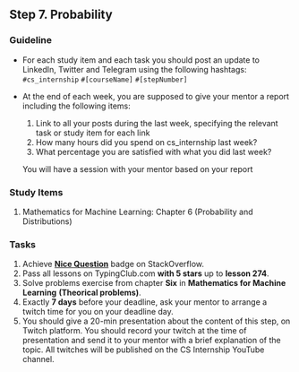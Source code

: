 ## Step 7. Probability

### Guideline

- For each study item and each task you should post an update to LinkedIn, Twitter and Telegram using the following hashtags:
`#cs_internship`
`#[courseName]`
`#[stepNumber]`

- At the end of each week, you are supposed to give your mentor a report including the following items:
  1. Link to all your posts during the last week, specifying the relevant task or study item for each link
  2. How many hours did you spend on cs_internship last week?
  3. What percentage you are satisfied with what you did last week?
  
  You will have a session with your mentor based on your report
  
  
### Study Items

  1. Mathematics for Machine Learning: Chapter 6 (Probability and Distributions)

### Tasks

 1. Achieve [**Nice Question**](https://stackoverflow.com/help/badges/20/nice%20question) badge on StackOverflow.
 2. Pass all lessons on TypingClub.com **with 5 stars** up to **lesson 274**.
 3. Solve problems exercise from chapter **Six** in **Mathematics for Machine Learning** **(Theorical problems)**.
 4. Exactly **7 days** before your deadline, ask your mentor to arrange a twitch time for you on your deadline day.
 5. You should give a 20-min presentation about the content of this step, on Twitch platform. You should record your twitch at the time of presentation and send it to your mentor with a brief explanation of the topic. All twitches will be published on the CS Internship YouTube channel.


